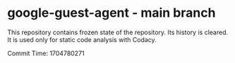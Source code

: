 # google-guest-agent - main branch

This repository contains frozen state of the repository.
Its history is cleared. It is used only for static code
analysis with Codacy.

Commit Time: 1704780271